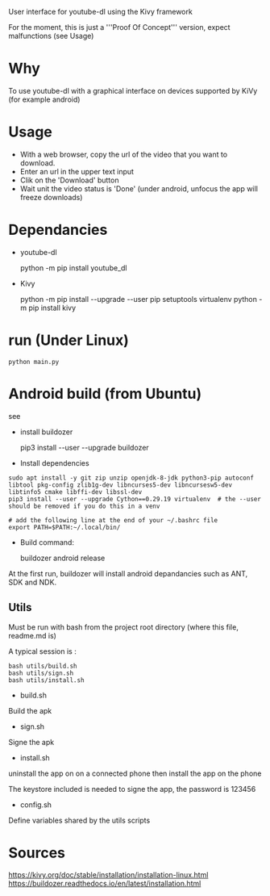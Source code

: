 User interface for youtube-dl using the Kivy framework

For the moment, this is just a '''Proof Of Concept''' version, expect malfunctions (see Usage)

# Why

To use youtube-dl with a graphical interface on devices supported by KiVy (for example android)

# Usage

* With a web browser, copy the url of the video that you want to download.
* Enter an url in the upper text input
* Clik on the 'Download' button
* Wait unit the video status is 'Done' (under android, unfocus the app will freeze downloads)

# Dependancies

* youtube-dl

	python -m pip install youtube_dl

* Kivy

	python -m pip install --upgrade --user pip setuptools virtualenv
	python -m pip install kivy

# run (Under Linux)

	python main.py


# Android build (from Ubuntu)

see

* install buildozer

	pip3 install --user --upgrade buildozer

* Install dependencies


```
sudo apt install -y git zip unzip openjdk-8-jdk python3-pip autoconf libtool pkg-config zlib1g-dev libncurses5-dev libncursesw5-dev libtinfo5 cmake libffi-dev libssl-dev
pip3 install --user --upgrade Cython==0.29.19 virtualenv  # the --user should be removed if you do this in a venv

# add the following line at the end of your ~/.bashrc file
export PATH=$PATH:~/.local/bin/
```

* Build command:

	buildozer android release

At the first run, buildozer will install android depandancies such as ANT, SDK and NDK.

## Utils

Must be run with bash from the project root directory (where this file, readme.md is)

A typical session is :

```
bash utils/build.sh
bash utils/sign.sh
bash utils/install.sh
```

* build.sh

Build the apk

* sign.sh

Signe the apk

* install.sh

uninstall the app on on a connected phone then install the app on the phone

The keystore included is needed to signe the app, the password is 123456

* config.sh

Define  variables shared by the utils scripts


# Sources

https://kivy.org/doc/stable/installation/installation-linux.html
https://buildozer.readthedocs.io/en/latest/installation.html
